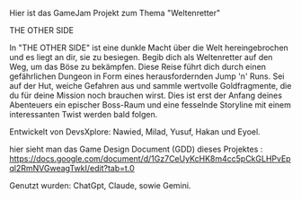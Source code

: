 Hier ist das GameJam Projekt zum Thema "Weltenretter" 

THE OTHER SIDE

In "THE OTHER SIDE" ist eine dunkle Macht über die Welt hereingebrochen und es liegt an dir, sie zu besiegen. Begib dich als Weltenretter auf den Weg, um das Böse zu bekämpfen. Diese Reise führt dich durch einen gefährlichen Dungeon in Form eines herausfordernden Jump 'n' Runs. Sei auf der Hut, weiche Gefahren aus und sammle wertvolle Goldfragmente, die du für deine Mission noch brauchen wirst. Dies ist erst der Anfang deines Abenteuers ein epischer Boss-Raum und eine fesselnde Storyline mit einem interessanten Twist werden bald folgen.

Entwickelt von DevsXplore: Nawied, Milad, Yusuf, Hakan und Eyoel.


hier sieht man das Game Design Document (GDD) dieses Projektes : https://docs.google.com/document/d/1Gz7CeUyKcHK8m4cc5pCkGLHPvEpql2RmNVGweagTwkI/edit?tab=t.0

Genutzt wurden: ChatGpt, Claude, sowie Gemini.
